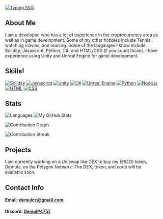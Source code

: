 
[![Typing SVG](https://readme-typing-svg.herokuapp.com?size=25&lines=Hello+there+%F0%9F%91%8B%2C+I'm+Demul1)](https://git.io/typing-svg)
<!--
**Demul1/Demul1** is a ✨ _special_ ✨ repository because its `README.md` (this file) appears on your GitHub profile.

Here are some ideas to get you started:

- 🔭 I’m currently working on ...
- 🌱 I’m currently learning ...
- 👯 I’m looking to collaborate on ...
- 🤔 I’m looking for help with ...
- 💬 Ask me about ...
- 📫 How to reach me: ...
- 😄 Pronouns: ...
- ⚡ Fun fact: ...
-->

## About Me

I am a developer, who has a lot of experience in the cryptocurrency area as well as in game development. Some of my other hobbies include Tennis, watching movies, and reading. Some of the langauges I know include Solidity, Javascript, Python, C#, and HTML/CSS (if you count those). I have experience using Unity and Unreal Engine for game development.

## Skills!


[![Solidity](https://user-images.githubusercontent.com/99139310/178839920-e89f5421-8051-4f25-b883-b5980b22891b.png)](javascript.com)
[![Javascript](https://user-images.githubusercontent.com/99139310/178839919-98285d21-873f-4058-a649-3715f34b759e.png)](javascript.com)
[![Unity](https://user-images.githubusercontent.com/99139310/178839912-1878e2d4-e373-4437-b053-5dbfd67f6cb7.png)](unity.com)
[![C#](https://user-images.githubusercontent.com/99139310/178839916-d1924179-3c47-476c-9d44-eab13a6ca762.png)](https://docs.microsoft.com/en-us/dotnet/csharp/)
[![Unreal Engine](https://user-images.githubusercontent.com/99139310/178839911-76d1ed46-e9de-47d7-adf4-1d8f4b8cfb8c.png)](unrealengine.com)
[![Python](https://user-images.githubusercontent.com/99139310/178839917-351cd87d-2229-46ec-a2df-d8e1f33aa700.png)](python.com)
[![Node.js](https://user-images.githubusercontent.com/99139310/178839910-a5dcd40f-89dd-4958-9170-4315181ed3f0.png)](https://nodejs.org/en/)
[![HTML](https://user-images.githubusercontent.com/99139310/178839914-67b126fc-f805-488d-943e-77276fe7b7b7.png)](https://developer.mozilla.org/en-US/docs/Learn/Getting_started_with_the_web/HTML_basics)
[![CSS](https://user-images.githubusercontent.com/99139310/178839915-79ea749c-6ccf-476f-a79b-2c28cf8982cf.png)](https://developer.mozilla.org/en-US/docs/Web/CSS)

## Stats

![Languages](https://github-readme-stats.vercel.app/api/top-langs/?username=demul1&theme=react)
![My GitHub Stats](https://github-readme-stats.vercel.app/api?username=demul1&show_icons=true&count_private=true&theme=react)

![Contribution Graph](https://activity-graph.herokuapp.com/graph?username=demul1&hide_border=true&area=true&point=transparent&theme=react-dark)

![Contribution Streak](https://github-readme-streak-stats.herokuapp.com/?user=demul1&theme=react)

## Projects

I am currently working on a Uniswap like DEX to buy my ERC20 token, Demula, on the Polygon Network. The DEX, token, and code will be available soon. 

## Contact Info
#### Email: demulcc@gmail.com
#### Discord: [Demul#4757](https://discord.com/channels/@me)


